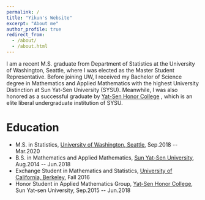 ```yaml
---
permalink: /
title: "Yikun's Website"
excerpt: "About me"
author_profile: true
redirect_from: 
  - /about/
  - /about.html
---
```



I am a recent M.S. graduate from Department of Statistics at the University of Washington, Seattle, where I was elected as the Master Student Representative. Before joining UW, I received my Bachelor of Science degree in Mathematics and Applied Mathematics with the highest University Distinction at Sun Yat-Sen University (SYSU). Meanwhile, I was also honored as a successful graduate by [Yat-Sen Honor College](http://yss.sysu.edu.cn/EnVersion/Index.aspx) , which is an elite liberal undergraduate institution of SYSU. 

Education
======
* M.S. in Statistics, [University of Washington, Seattle](http://www.washington.edu/), Sep.2018 -- Mar.2020
* B.S. in Mathematics and Applied Mathematics, [Sun Yat-Sen University](http://www.sysu.edu.cn/), Aug.2014 -- Jun.2018
* Exchange Student in Mathematics and Statistics, [University of California, Berkeley](http://www.berkeley.edu/), Fall 2016
* Honor Student in Applied Mathematics Group, [Yat-Sen Honor College](http://yss.sysu.edu.cn/EnVersion/Index.aspx), Sun Yat-sen University, Sep.2015 -- Jun.2018





